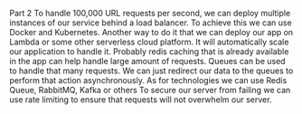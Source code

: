 Part 2
To handle 100,000 URL requests per second, we can deploy multiple instances of our service behind a load balancer. To achieve this we can use Docker and Kubernetes.
Another way to do it that we can deploy our app on Lambda or some other serverless cloud platform. It will automatically scale our application to handle it.
Probably redis caching that is already available in the app can help handle large amount of requests.
Queues can be used to handle that many requests. We can just redirect our data to the queues to perform that action asynchronously. As for technologies we can use Redis Queue, RabbitMQ, Kafka or others
To secure our server from failing we can use rate limiting to ensure that requests will not overwhelm our server.